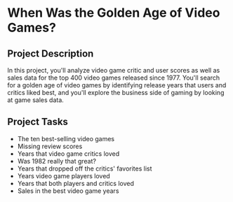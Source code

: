 # When Was the Golden Age of Video Games?

## Project Description

In this project, you'll analyze video game critic and user scores as well as sales data for the top 400 video games released since 1977. You'll search for a golden age of video games by identifying release years that users and critics liked best, and you'll explore the business side of gaming by looking at game sales data.

## Project Tasks
- The ten best-selling video games
- Missing review scores
- Years that video game critics loved
- Was 1982 really that great?
- Years that dropped off the critics' favorites list
- Years video game players loved
- Years that both players and critics loved
- Sales in the best video game years
